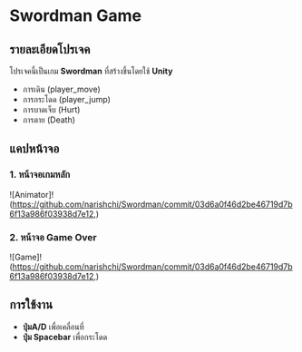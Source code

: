 # Swordman Game

## รายละเอียดโปรเจค
โปรเจคนี้เป็นเกม **Swordman** ที่สร้างขึ้นโดยใช้ **Unity**  
- การเดิน (player_move)
- การกระโดด (player_jump)
- การบาดเจ็บ (Hurt)
- การตาย (Death) 


## แคปหน้าจอ

### 1. หน้าจอเกมหลัก
![Animator]!(https://github.com/narishchi/Swordman/commit/03d6a0f46d2be46719d7b6f13a986f03938d7e12,)


### 2. หน้าจอ Game Over
![Game]!(https://github.com/narishchi/Swordman/commit/03d6a0f46d2be46719d7b6f13a986f03938d7e12,)

## การใช้งาน
- **ปุ่มA/D** เพื่อเคลื่อนที่
- **ปุ่ม Spacebar** เพื่อกระโดด
